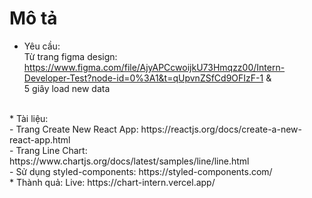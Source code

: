 # Mô tả
* Yêu cầu: <br /> Từ trang figma design: https://www.figma.com/file/AjyAPCcwoijkU73Hmqzz00/Intern-Developer-Test?node-id=0%3A1&t=qUpvnZSfCd9OFIzF-1 & <br /> 5 giây load new data
<br />
* Tài liệu: 
<br />
- Trang Create New React App: https://reactjs.org/docs/create-a-new-react-app.html <br />
- Trang Line Chart: https://www.chartjs.org/docs/latest/samples/line/line.html <br />
- Sử dụng styled-components: https://styled-components.com/ 
<br />
* Thành quả:
Live: https://chart-intern.vercel.app/



